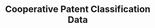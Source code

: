 ---
layout: default
bigquery: https://console.cloud.google.com/bigquery?p=patents-public-data&d=cpc&page=dataset
citation: '“Cooperative Patent Classification” by the EPO and USPTO, for public use. '
contributors: EPO, USPTO
cost: None
description: Cooperative Patent Classification Data contains the scheme and definitions
  of the Cooperative Patent Classification system for classifying patent documents.
  The CPC is the result of a partnership between the EPO and the USPTO in their joint
  effort to develop a common, internationally compatible classification system for
  technical documents, in particular patent publications, which will be used by both
  offices in the patent granting process
documentation: https://www.cooperativepatentclassification.org/cpcSchemeAndDefinitions
last_edit: Mon, 04 Apr 2022 19:07:06 GMT
location: https://www.cooperativepatentclassification.org/index
maintained_by: USPTO, EPO
schema_fields: '[''breakdownCode'', ''residualReferences'', ''children'', ''not_allocatable'',
  ''notAllocatable'', ''limiting_references'', ''informative_references'', ''ipc_concordant'',
  ''dateRevised'', ''informativeReferences'', ''symbol'', ''title_part'', ''title_full'',
  ''sizeCache'', ''titlePart'', ''synonyms'', ''child_groups'', ''level'', ''ipcConcordant'',
  ''application_references'', ''breakdown_code'', ''status'', ''titleFull'', ''limitingReferences'',
  ''applicationReferences'', ''childGroups'', ''parents'', ''date_revised'', ''definition'',
  ''residual_references'', ''additional_only'', ''glossary'']'
shortname: cooperative_patent_classification
tags:
- patents
- science
title: Cooperative Patent Classification Data
uuid: 984374a7-16e9-4b35-9445-458daceb01bf
---
